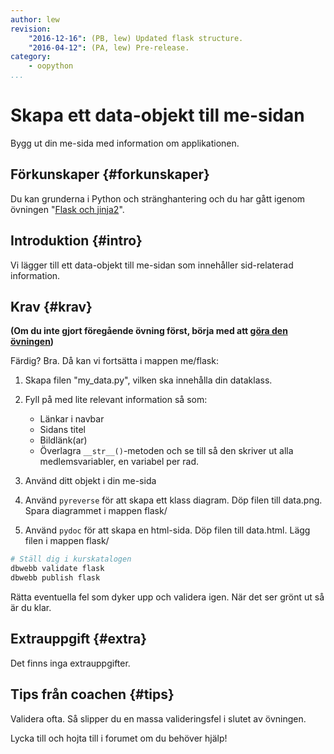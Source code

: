 ```yaml
---
author: lew
revision:
    "2016-12-16": (PB, lew) Updated flask structure.
    "2016-04-12": (PA, lew) Pre-release.
category:
    - oopython
...
```

Skapa ett data-objekt till me-sidan
===================================

Bygg ut din me-sida med information om applikationen.

<!--more-->


Förkunskaper {#forkunskaper}
-----------------------

Du kan grunderna i Python och stränghantering och du har gått igenom övningen "[Flask och jinja2](kunskap/flask-och-jinja2)".



Introduktion {#intro}
-----------------------

Vi lägger till ett data-objekt till me-sidan som innehåller sid-relaterad information.



Krav {#krav}
-----------------------

**(Om du inte gjort föregående övning först, börja med att [göra den övningen](uppgift/skapa-personobjekt-till-me-sida))**  



<!-- Kopiera din me-sida från föregående kursmoment och utgå från den koden.

```bash
# Ställ dig i kurskatalogen
cd me
cp -ri kmom02/flask2/ kmom03/flask3/
cd kmom03/flask3
``` -->  

Färdig? Bra. Då kan vi fortsätta i mappen me/flask:  

1. Skapa filen "my_data.py", vilken ska innehålla din dataklass.

2. Fyll på med lite relevant information så som:  
    * Länkar i navbar
    * Sidans titel
    * Bildlänk(ar)
    * Överlagra `__str__()`-metoden och se till så den skriver ut alla medlemsvariabler, en variabel per rad.

3. Använd ditt objekt i din me-sida  

6. Använd `pyreverse` för att skapa ett klass diagram. Döp filen till data.png. Spara diagrammet i mappen flask/  

7. Använd `pydoc` för att skapa en html-sida. Döp filen till data.html. Lägg filen i mappen flask/


```bash
# Ställ dig i kurskatalogen
dbwebb validate flask
dbwebb publish flask
```

Rätta eventuella fel som dyker upp och validera igen. När det ser grönt ut så är du klar.



Extrauppgift {#extra}
-----------------------

Det finns inga extrauppgifter.



Tips från coachen {#tips}
-----------------------

Validera ofta. Så slipper du en massa valideringsfel i slutet av övningen.

Lycka till och hojta till i forumet om du behöver hjälp!
